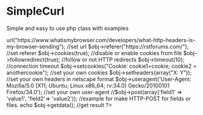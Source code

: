 SimpleCurl
==========

Simple and easy to use php class with examples

<?php
//Simple Curl
//Author: Silviu Bogdan Stroe 
//Contact: silviu[at]silviu-s.com - www.silviu-s.com
include('scurl.php');
$obj = new curl;
	$obj->url("https://www.whatismybrowser.com/developers/what-http-headers-is-my-browser-sending"); //set url
	$obj->referer("https://rstforums.com/"); //set referer
	$obj->cookies(true);  //disable or enable cookies from file
	$obj->followredirect(true);  //follow or not HTTP redirects
	$obj->timeout(10); //connection timeout
    $obj->setcookies("Cookie: cookie1=cookie; cookie2 = anothercookie"); //set your own cookies
    $obj->setheaders(array("X: Y")); //set your own headers in netscape format
	$obj->useragent('User-Agent: Mozilla/5.0 (X11; Ubuntu; Linux x86_64; rv:34.0) Gecko/20100101 Firefox/34.0'); //set your own user-agent
	//$obj->post(array('field1' => 'value1', 'field2'=> 'value2')); //example for make HTTP-POST for fields or files. 
	echo $obj->getdata(); //get result

?>
